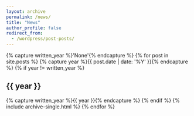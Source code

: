 ```yaml
---
layout: archive
permalink: /news/
title: "News"
author_profile: false
redirect_from:
  - /wordpress/post-posts/
---
```



{% capture written_year %}'None'{% endcapture %}
{% for post in site.posts %}
  {% capture year %}{{ post.date | date: '%Y' }}{% endcapture %}
  {% if year != written_year %}
    <h2 id="{{ year | slugify }}" class="archive__subtitle">{{ year }}</h2>
    {% capture written_year %}{{ year }}{% endcapture %}
  {% endif %}
  {% include archive-single.html %}
{% endfor %}